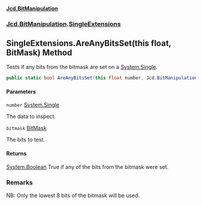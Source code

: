 #### [Jcd.BitManipulation](index 'index')
### [Jcd.BitManipulation](Jcd.BitManipulation 'Jcd.BitManipulation').[SingleExtensions](Jcd.BitManipulation.SingleExtensions 'Jcd.BitManipulation.SingleExtensions')

## SingleExtensions.AreAnyBitsSet(this float, BitMask) Method

Tests if any bits from the bitmask are set on a [System.Single](https://docs.microsoft.com/en-us/dotnet/api/System.Single 'System.Single').

```csharp
public static bool AreAnyBitsSet(this float number, Jcd.BitManipulation.BitMask bitmask);
```
#### Parameters

<a name='Jcd.BitManipulation.SingleExtensions.AreAnyBitsSet(thisfloat,Jcd.BitManipulation.BitMask).number'></a>

`number` [System.Single](https://docs.microsoft.com/en-us/dotnet/api/System.Single 'System.Single')

The data to inspect.

<a name='Jcd.BitManipulation.SingleExtensions.AreAnyBitsSet(thisfloat,Jcd.BitManipulation.BitMask).bitmask'></a>

`bitmask` [BitMask](Jcd.BitManipulation.BitMask 'Jcd.BitManipulation.BitMask')

The bits to test.

#### Returns
[System.Boolean](https://docs.microsoft.com/en-us/dotnet/api/System.Boolean 'System.Boolean')
True if any of the bits from the bitmask were set.

### Remarks
NB: Only the lowest 8 bits of the bitmask will be used.